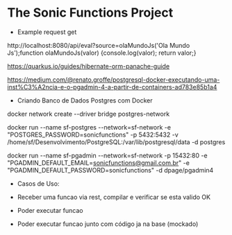 # The Sonic Functions Project


- Example request get

http://localhost:8080/api/eval?source=olaMundoJs('Ola Mundo Js');function olaMundoJs(valor) {console.log(valor); return valor;}


https://quarkus.io/guides/hibernate-orm-panache-guide


https://medium.com/@renato.groffe/postgresql-docker-executando-uma-inst%C3%A2ncia-e-o-pgadmin-4-a-partir-de-containers-ad783e85b1a4

- Criando Banco de Dados Postgres com Docker

docker network create --driver bridge postgres-network

docker run --name sf-postgres --network=sf-network -e "POSTGRES_PASSWORD=sonicfunctions" -p 5432:5432 -v /home/sf/Desenvolvimento/PostgreSQL:/var/lib/postgresql/data -d postgres

docker run --name sf-pgadmin --network=sf-network -p 15432:80 -e "PGADMIN_DEFAULT_EMAIL=sonicfunctions@gmail.com.br" -e "PGADMIN_DEFAULT_PASSWORD=sonicfunctions" -d dpage/pgadmin4



- Casos de Uso:

- Receber uma funcao via rest, compilar e verificar se esta valido OK
- Poder executar funcao
- Poder executar funcao junto com código ja na base (mockado)



